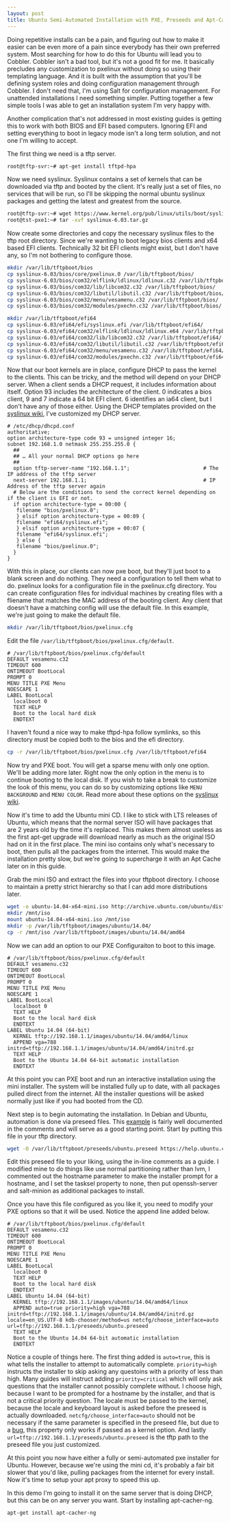 ```yaml
---
layout: post
title: Ubuntu Semi-Automated Installation with PXE, Preseeds and Apt-Cacher-NG
---
```


Doing repetitive installs can be a pain, and figuring out how to make it easier can be even more of a pain since everybody has their own preferred system. Most searching for how to do this for Ubuntu will lead you to Cobbler. Cobbler isn't a bad tool, but it's not a good fit for me. It basically precludes any customization to pxelinux without doing so using their templating language. And it is built with the assumption that you'll be defining system roles and doing configuration management through Cobbler. I don't need that, I'm using Salt for configuration management. For unattended installations I need something simpler. Putting together a few simple tools I was able to get an installation system I'm very happy with.

Another complication that's not addressed in most existing guides is getting this to work with both BIOS and EFI based computers. Ignoring EFI and setting everything to boot in legacy mode isn't a long term solution, and not one I'm willing to accept.

The first thing we need is a tftp server. 

```bash
root@tftp-svr:~# apt-get install tftpd-hpa
```

Now we need syslinux. Syslinux contains a set of kernels that can be downloaded via tftp and booted by the client. It's really just a set of files, no services that will be run, so I'll be skipping the normal ubuntu syslinux packages and getting the latest and greatest from the source.

```bash
root@tftp-svr:~# wget https://www.kernel.org/pub/linux/utils/boot/syslinux/syslinux-6.03.tar.gz
root@tst-pxe1:~# tar -xvf syslinux-6.03.tar.gz
```

Now create some directories and copy the necessary syslinux files to the tftp root directory. Since we're wanting to boot legacy bios clients and x64 based EFI clients. Technically 32 bit EFI clients might exist, but I don't have any, so I'm not bothering to configure those. 

```bash
mkdir /var/lib/tftpboot/bios
cp syslinux-6.03/bios/core/pxelinux.0 /var/lib/tftpboot/bios/
cp syslinux-6.03/bios/com32/elflink/ldlinux/ldlinux.c32 /var/lib/tftpboot/bios/
cp syslinux-6.03/bios/com32/lib/libcom32.c32 /var/lib/tftpboot/bios/
cp syslinux-6.03/bios/com32/libutil/libutil.c32 /var/lib/tftpboot/bios/
cp syslinux-6.03/bios/com32/menu/vesamenu.c32 /var/lib/tftpboot/bios/
cp syslinux-6.03/bios/com32/modules/pxechn.c32 /var/lib/tftpboot/bios/
```

```bash
mkdir /var/lib/tftpboot/efi64
cp syslinux-6.03/efi64/efi/syslinux.efi /var/lib/tftpboot/efi64/
cp syslinux-6.03/efi64/com32/elflink/ldlinux/ldlinux.e64 /var/lib/tftpboot/efi64/
cp syslinux-6.03/efi64/com32/lib/libcom32.c32 /var/lib/tftpboot/efi64/
cp syslinux-6.03/efi64/com32/libutil/libutil.c32 /var/lib/tftpboot/efi64/
cp syslinux-6.03/efi64/com32/menu/vesamenu.c32 /var/lib/tftpboot/efi64/
cp syslinux-6.03/efi64/com32/modules/pxechn.c32 /var/lib/tftpboot/efi64/
```

Now that our boot kernels are in place, configure DHCP to pass the kernel to the clients. This can be tricky, and the method will depend on your DHCP server. When a client sends a DHCP request, it includes information about itself. Option 93 includes the architecture of the client. 0 indicates a bios client, 9 and 7 indicate a 64 bit EFI client. 6 identifies an ia64 client, but I don't have any of those either. Using the DHCP templates provided on the [syslinux wiki](http://www.syslinux.org/wiki/index.php/PXELINUX#UEFI), I've customized my DHCP server.

```
# /etc/dhcp/dhcpd.conf
authoritative;
option architecture-type code 93 = unsigned integer 16;
subnet 192.168.1.0 netmask 255.255.255.0 {
  ##
  ## … All your normal DHCP options go here
  ##
  option tftp-server-name "192.168.1.1";                        # The IP address of the tftp server
  next-server 192.168.1.1;                                      # IP Address of the tftp server again
  # Below are the conditions to send the correct kernel depending on if the client is EFI or not.
  if option architecture-type = 00:00 {
   filename "bios/pxelinux.0";
   } elsif option architecture-type = 00:09 {
   filename "efi64/syslinux.efi";                               
   } elsif option architecture-type = 00:07 {
   filename "efi64/syslinux.efi";
   } else {
   filename "bios/pxelinux.0";
  }
}
```

With this in place, our clients can now pxe boot, but they'll just boot to a blank screen and do nothing. They need a configuration to tell them what to do. pxelinux looks for a configuration file in the pxelinux.cfg directory. You can create configuration files for individual machines by creating files with a fliename that matches the MAC address of the booting client. Any client that doesn't have a matching config will use the default file. In this example, we're just going to make the default file.

```bash
mkdir /var/lib/tftpboot/bios/pxelinux.cfg
```

Edit the file `/var/lib/tftpboot/bios/pxelinux.cfg/default`.

```
# /var/lib/tftpboot/bios/pxelinux.cfg/default
DEFAULT vesamenu.c32
TIMEOUT 600
ONTIMEOUT BootLocal
PROMPT 0
MENU TITLE PXE Menu
NOESCAPE 1
LABEL BootLocal
  localboot 0
  TEXT HELP
  Boot to the local hard disk
  ENDTEXT
```

I haven't found a nice way to make tftpd-hpa follow symlinks, so this directory must be copied both to the bios and the efi directory.

```bash
cp -r /var/lib/tftpboot/bios/pxelinux.cfg /var/lib/tftpboot/efi64
```

Now try and PXE boot. You will get a sparse menu with only one option. We'll be adding more later. Right now the only option in the menu is to continue booting to the local disk. If you wish to take a break to customize the look of this menu, you can do so by customizing options like `MENU BACKGROUND` and `MENU COLOR`. Read more about these options on the [syslinux wiki](http://www.syslinux.org/wiki/index.php/Menu#MENU_COLOR).

Now it's time to add the Ubuntu mini CD. I like to stick with LTS releases of Ubuntu, which means that the normal server ISO will have packages that are 2 years old by the time it's replaced. This makes them almost useless as the first apt-get upgrade will download nearly as much as the original ISO had on it in the first place. The mini iso contains only what's necessary to boot, then pulls all the packages from the internet. This would make the installation pretty slow, but we're going to supercharge it with an Apt Cache later on in this guide.

Grab the mini ISO and extract the files into your tftpboot directory. I choose to maintain a pretty strict hierarchy so that I can add more distributions later.

```bash
wget -o ubuntu-14.04-x64-mini.iso http://archive.ubuntu.com/ubuntu/dists/trusty/main/installer-amd64/current/images/netboot/mini.iso
mkdir /mnt/iso
mount ubuntu-14.04-x64-mini.iso /mnt/iso
mkdir -p /var/lib/tftpboot/images/ubuntu/14.04/
cp -r /mnt/iso /var/lib/tftpboot/images/ubuntu/14.04/amd64
```

Now we can add an option to our PXE Configuraiton to boot to this image.

```
# /var/lib/tftpboot/bios/pxelinux.cfg/default
DEFAULT vesamenu.c32
TIMEOUT 600
ONTIMEOUT BootLocal
PROMPT 0
MENU TITLE PXE Menu
NOESCAPE 1
LABEL BootLocal
  localboot 0
  TEXT HELP
  Boot to the local hard disk
  ENDTEXT
LABEL Ubuntu 14.04 (64-bit)
  KERNEL tftp://192.168.1.1/images/ubuntu/14.04/amd64/linux
  APPEND vga=788 initrd=tftp://192.168.1.1/images/ubuntu/14.04/amd64/initrd.gz
  TEXT HELP
  Boot to the Ubuntu 14.04 64-bit automatic installation
  ENDTEXT
```

At this point you can PXE boot and run an interactive installation using the mini installer. The system will be installed fully up to date, with all packages pulled direct from the internet. All the installer questions will be asked normally just like if you had booted from the CD.

Next step is to begin automating the installation. In Debian and Ubuntu, automation is done via preseed files. This [example](https://help.ubuntu.com/lts/installation-guide/example-preseed.txt) is fairly well documented in the comments and will serve as a good starting point. Start by putting this file in your tftp directory.

```bash
wget -O /var/lib/tftpboot/preseeds/ubuntu.preseed https://help.ubuntu.com/lts/installation-guide/example-preseed.txt
```

Edit this preseed file to your liking, using the in-line comments as a guide. I modified mine to do things like use normal partitioning rather than lvm, I commented out the hostname parameter to make the installer prompt for a hostname, and I set the tasksel property to none, then put openssh-server and salt-minion as additional packages to install.

Once you have this file configured as you like it, you need to modify your PXE options so that it will be used. Notice the append line added below.

```
# /var/lib/tftpboot/bios/pxelinux.cfg/default
DEFAULT vesamenu.c32
TIMEOUT 600
ONTIMEOUT BootLocal
PROMPT 0
MENU TITLE PXE Menu
NOESCAPE 1
LABEL BootLocal
  localboot 0
  TEXT HELP
  Boot to the local hard disk
  ENDTEXT
LABEL Ubuntu 14.04 (64-bit)
  KERNEL tftp://192.168.1.1/images/ubuntu/14.04/amd64/linux
  APPEND auto=true priority=high vga=788 initrd=tftp://192.168.1.1/images/ubuntu/14.04/amd64/initrd.gz locale=en_US.UTF-8 kdb-chooser/method=us netcfg/choose_interface=auto url=tftp://192.168.1.1/preseeds/ubuntu.preseed
  TEXT HELP
  Boot to the Ubuntu 14.04 64-bit automatic installation
  ENDTEXT
```

Notice a couple of things here. The first thing added is `auto=true`, this is what tells the installer to attempt to automatically complete. `priority=high` instructs the installer to skip asking any questoins with a priority of less than high. Many guides will instruct adding `priority=critical` which will only ask questions that the installer cannot possibly complete without. I choose high, because I want to be prompted for a hostname by the installer, and that is not a critical priority question. The locale must be passed to the kernel, because the locale and keyboard layout is asked before the preseed is actually downloaded. `netcfg/choose_interface=auto` should not be necessary if the same parameter is specified in the preseed file, but due to a [bug](https://bugs.launchpad.net/ubuntu/+source/netcfg/+bug/713385), this property only works if passed as a kernel option. And lastly `url=tftp://192.168.1.1/preseeds/ubuntu.preseed` is the tftp path to the preseed file you just customized.

At this point you now have either a fully or semi-automated pxe installer for Ubuntu. However, because we're using the mini cd, it's probably a fair bit slower that you'd like, pulling packages from the internet for every install. Now it's time to setup your apt proxy to speed this up.

In this demo I'm going to install it on the same server that is doing DHCP, but this can be on any server you want. Start by installing apt-cacher-ng.

```bash
apt-get install apt-cacher-ng
```


